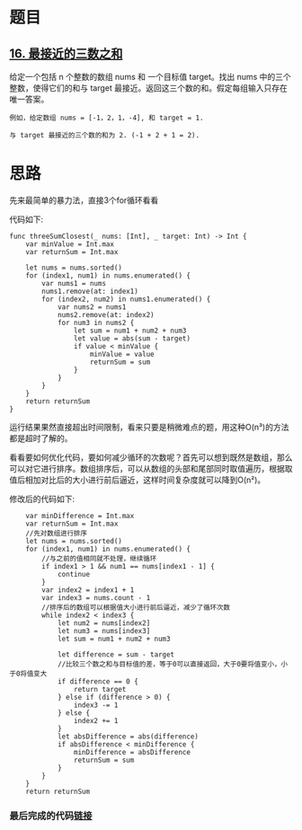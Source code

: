 # 题目

## [16. 最接近的三数之和](https://leetcode-cn.com/problems/3sum-closest/)

给定一个包括 n 个整数的数组 nums 和 一个目标值 target。找出 nums 中的三个整数，使得它们的和与 target 最接近。返回这三个数的和。假定每组输入只存在唯一答案。

```
例如，给定数组 nums = [-1，2，1，-4], 和 target = 1.

与 target 最接近的三个数的和为 2. (-1 + 2 + 1 = 2).
```

# 思路

先来最简单的暴力法，直接3个for循环看看

代码如下:

```
func threeSumClosest(_ nums: [Int], _ target: Int) -> Int {
    var minValue = Int.max
    var returnSum = Int.max

    let nums = nums.sorted()
    for (index1, num1) in nums.enumerated() {
        var nums1 = nums
        nums1.remove(at: index1)
        for (index2, num2) in nums1.enumerated() {
            var nums2 = nums1
            nums2.remove(at: index2)
            for num3 in nums2 {
                let sum = num1 + num2 + num3
                let value = abs(sum - target)
                if value < minValue {
                    minValue = value
                    returnSum = sum
                }
            }
        }
    }
    return returnSum
}
```

运行结果果然直接超出时间限制，看来只要是稍微难点的题，用这种O(n³)的方法都是超时了解的。

看看要如何优化代码，要如何减少循环的次数呢？首先可以想到既然是数组，那么可以对它进行排序。数组排序后，可以从数组的头部和尾部同时取值遍历，根据取值后相加对比后的大小进行前后逼近，这样时间复杂度就可以降到O(n²)。

修改后的代码如下:

```
    var minDifference = Int.max
    var returnSum = Int.max
    //先对数组进行排序
    let nums = nums.sorted()
    for (index1, num1) in nums.enumerated() {
        //与之前的值相同就不处理，继续循环
        if index1 > 1 && num1 == nums[index1 - 1] {
            continue
        }
        var index2 = index1 + 1
        var index3 = nums.count - 1
        //排序后的数组可以根据值大小进行前后逼近，减少了循环次数
        while index2 < index3 {
            let num2 = nums[index2]
            let num3 = nums[index3]
            let sum = num1 + num2 + num3
            
            let difference = sum - target
            //比较三个数之和与目标值的差，等于0可以直接返回，大于0要将值变小，小于0将值变大
            if difference == 0 {
                return target
            } else if (difference > 0) {
                index3 -= 1
            } else {
                index2 += 1
            }
            let absDifference = abs(difference)
            if absDifference < minDifference {
                minDifference = absDifference
                returnSum = sum
            }
        }
    }
    return returnSum
```

### 最后完成的代码[链接](https://github.com/pepsikirk/LeetCode/blob/master/Algorithm/16.3SumClosest/code.swift)





